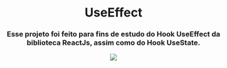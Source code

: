 <h1 align=center> UseEffect </h1>

<h3 align=center> Esse projeto foi feito para fins de estudo do Hook UseEffect da biblioteca ReactJs, assim como do Hook UseState. </h3>
  
<p align=center>
  <img src="https://user-images.githubusercontent.com/80493617/178513972-3adbb6ee-a264-4bf9-ae41-cf032e09ac6b.gif">
</p>

